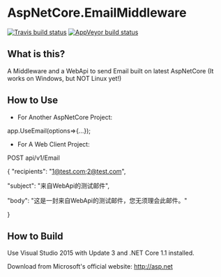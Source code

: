 
AspNetCore.EmailMiddleware
=====================

[![Travis build status](https://img.shields.io/travis/huangxiangyao/AspNetCore.EmailMiddleware.svg?label=travis-ci&style=flat-square&branch=master)](https://travis-ci.org/huangxiangyao/AspNetCore.EmailMiddleware)
[![AppVeyor build status](https://img.shields.io/appveyor/ci/FrankH/AspNetCore-EmailMiddleware/master.svg?label=appveyor&style=flat-square)](https://ci.appveyor.com/project/FrankH/AspNetCore-EmailMiddleware)

What is this?
----------------

A Middleware and a WebApi to send Email built on latest AspNetCore (It works on Windows, but NOT Linux yet!)

How to Use
----------------
* For Another AspNetCore Project:


app.UseEmail(options=>{...});


* For A Web Client Project:


POST api/v1/Email


{
  "recipients": "1@test.com;2@test.com",

  "subject": "来自WebApi的测试邮件",
  
  "body": "这是一封来自WebApi的测试邮件，您无须理会此邮件。"
  
}


How to Build
----------------

Use Visual Studio 2015 with Update 3 and .NET Core 1.1 installed.

Download from Microsoft's official website: http://asp.net
